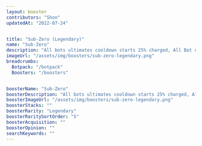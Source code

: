 ```yaml
---
layout: booster
contributors: "Shon"
updatedAt: "2022-07-24"


title: "Sub-Zero (Legendary)"
name: "Sub-Zero"
description: "All bots ultimates cooldown starts 25% charged, All Bot ultimates cooldown is reduced by 20% - "
imageUrl: "/assets/img/boosters/sub-zero-legendary.png"
breadcrumbs:
  Botpack: "/botpack"
  Boosters: "/boosters"


boosterName: "Sub-Zero"
boosterDescription: "All bots ultimates cooldown starts 25% charged, All Bot ultimates cooldown is reduced by 20%"
boosterImageUrl: "/assets/img/boosters/sub-zero-legendary.png"
boosterStacks: ""
boosterRarity: "Legendary"
boosterRaritySortOrder: "5"
boosterAcquisition: ""
boosterOpinion: ""
searchKeywords: ""
---
```



